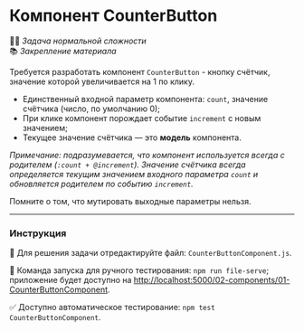 # Компонент CounterButton

👷🏻 _Задача нормальной сложности_<br />
📚 _Закрепление материала_

<!--start_statement-->
Требуется разработать компонент `CounterButton` - кнопку счётчик, значение которой увеличивается на 1 по клику.

- Единственный входной параметр компонента: `count`, значение счётчика (число, по умолчанию 0);
- При клике компонент порождает событие `increment` с новым значением;
- Текущее значение счётчика — это **модель** компонента.

*Примечание: подразумевается, что компонент используется всегда с родителем (`:count + @increment`). Значение счётчика всегда определяется текущим значением входного параметра `count` и обновляется родителем по событию `increment`.*

Помните о том, что мутировать выходные параметры нельзя.
<!--end_statement-->

---

### Инструкция

📝 Для решения задачи отредактируйте файл: `CounterButtonComponent.js`.

🚀 Команда запуска для ручного тестирования: `npm run file-serve`;<br>
приложение будет доступно на [http://localhost:5000/02-components/01-CounterButtonComponent](http://localhost:5000/02-components/01-CounterButtonComponent).

✅ Доступно автоматическое тестирование: `npm test CounterButtonComponent`.

